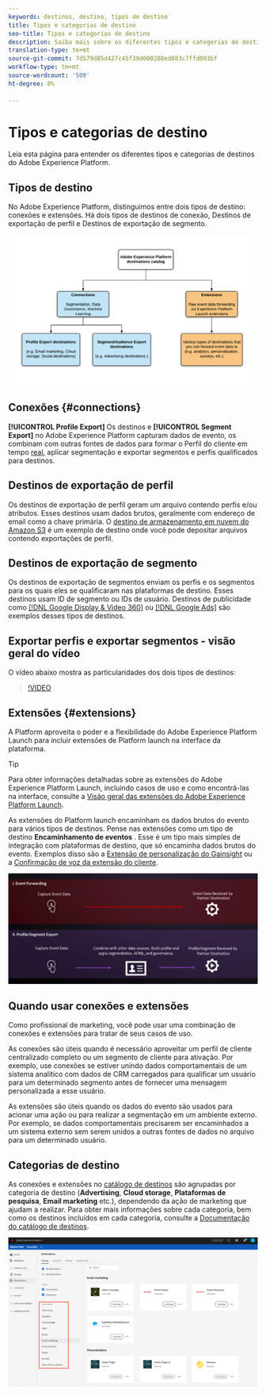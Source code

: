 ```yaml
---
keywords: destinos, destino, tipos de destino
title: Tipos e categorias de destino
seo-title: Tipos e categorias de destino
description: Saiba mais sobre os diferentes tipos e categorias de destinos no Adobe Experience Platform.
translation-type: tm+mt
source-git-commit: 7d579d85d427c45f39d000288ed883c7ffd003bf
workflow-type: tm+mt
source-wordcount: '509'
ht-degree: 0%

---
```



# Tipos e categorias de destino

Leia esta página para entender os diferentes tipos e categorias de destinos do Adobe Experience Platform.

## Tipos de destino

No Adobe Experience Platform, distinguimos entre dois tipos de destino: conexões e extensões. Há dois tipos de destinos de conexão, Destinos de exportação de perfil e Destinos de exportação de segmento.

![Tipos de destinos](./assets/destination-types/types-of-destinations.png)

## Conexões {#connections}

**[!UICONTROL Profile Export]** Os destinos e  **[!UICONTROL Segment Export]** no Adobe Experience Platform capturam dados de evento, os combinam com outras fontes de dados para formar o Perfil do cliente em tempo  [real](../profile/home.md), aplicar segmentação e exportar segmentos e perfis qualificados para destinos.

## Destinos de exportação de perfil

Os destinos de exportação de perfil geram um arquivo contendo perfis e/ou atributos. Esses destinos usam dados brutos, geralmente com endereço de email como a chave primária. O [destino de armazenamento em nuvem do Amazon S3](./catalog/cloud-storage/amazon-s3.md) é um exemplo de destino onde você pode depositar arquivos contendo exportações de perfil.

## Destinos de exportação de segmento

Os destinos de exportação de segmentos enviam os perfis e os segmentos para os quais eles se qualificaram nas plataformas de destino. Esses destinos usam ID de segmento ou IDs de usuário. Destinos de publicidade como [[!DNL Google Display & Video 360]](./catalog/advertising/google-dv360.md) ou [[!DNL Google Ads]](./catalog/advertising/google-ads-destination.md) são exemplos desses tipos de destinos.

## Exportar perfis e exportar segmentos - visão geral do vídeo

O vídeo abaixo mostra as particularidades dos dois tipos de destinos:

>[!VIDEO](https://video.tv.adobe.com/v/29707?quality=12)

## Extensões {#extensions}

A Platform aproveita o poder e a flexibilidade do Adobe Experience Platform Launch para incluir extensões de Platform launch na interface da plataforma.

>[!TIP]
>
>Para obter informações detalhadas sobre as extensões do Adobe Experience Platform Launch, incluindo casos de uso e como encontrá-las na interface, consulte a [Visão geral das extensões do Adobe Experience Platform Launch](./catalog/launch-extensions/overview.md).

As extensões do Platform launch encaminham os dados brutos do evento para vários tipos de destinos. Pense nas extensões como um tipo de destino **Encaminhamento de eventos** . Esse é um tipo mais simples de integração com plataformas de destino, que só encaminha dados brutos do evento. Exemplos disso são a [Extensão de personalização do Gainsight](./catalog/personalization/gainsight.md) ou a [Confirmação de voz da extensão do cliente](./catalog/voice/confirmit-digital-feedback.md).

![Extensões de Experience Platform Launch em comparação com outros destinos](./assets/common/launch-and-other-destinations.png)

## Quando usar conexões e extensões

Como profissional de marketing, você pode usar uma combinação de conexões e extensões para tratar de seus casos de uso.

As conexões são úteis quando é necessário aproveitar um perfil de cliente centralizado completo ou um segmento de cliente para ativação. Por exemplo, use conexões se estiver unindo dados comportamentais de um sistema analítico com dados de CRM carregados para qualificar um usuário para um determinado segmento antes de fornecer uma mensagem personalizada a esse usuário.

As extensões são úteis quando os dados do evento são usados para acionar uma ação ou para realizar a segmentação em um ambiente externo. Por exemplo, se dados comportamentais precisarem ser encaminhados a um sistema externo sem serem unidos a outras fontes de dados no arquivo para um determinado usuário.

## Categorias de destino

As conexões e extensões no [catálogo de destinos](https://platform.adobe.com/destination/catalog) são agrupadas por categoria de destino (**Advertising**, **Cloud storage**, **Plataformas de pesquisa**, **Email marketing** etc.), dependendo da ação de marketing que ajudam a realizar. Para obter mais informações sobre cada categoria, bem como os destinos incluídos em cada categoria, consulte a [Documentação do catálogo de destinos](./catalog/overview.md).

![Categorias de destino](./assets/destination-types/destination-categories-menu.png)

